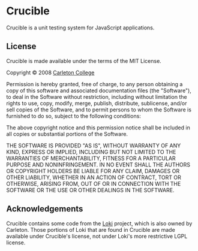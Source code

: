 Crucible
========

Crucible is a unit testing system for JavaScript applications.

License
-------

Crucible is made available under the terms of the MIT License.

Copyright © 2008 [Carleton College][carleton]

Permission is hereby granted, free of charge, to any person obtaining a copy
of this software and associated documentation files (the "Software"), to deal
in the Software without restriction, including without limitation the rights
to use, copy, modify, merge, publish, distribute, sublicense, and/or sell
copies of the Software, and to permit persons to whom the Software is
furnished to do so, subject to the following conditions:

The above copyright notice and this permission notice shall be included in
all copies or substantial portions of the Software.

THE SOFTWARE IS PROVIDED "AS IS", WITHOUT WARRANTY OF ANY KIND, EXPRESS OR
IMPLIED, INCLUDING BUT NOT LIMITED TO THE WARRANTIES OF MERCHANTABILITY,
FITNESS FOR A PARTICULAR PURPOSE AND NONINFRINGEMENT. IN NO EVENT SHALL THE
AUTHORS OR COPYRIGHT HOLDERS BE LIABLE FOR ANY CLAIM, DAMAGES OR OTHER
LIABILITY, WHETHER IN AN ACTION OF CONTRACT, TORT OR OTHERWISE, ARISING FROM,
OUT OF OR IN CONNECTION WITH THE SOFTWARE OR THE USE OR OTHER DEALINGS IN
THE SOFTWARE.

[carleton]: http://apps.carleton.edu/opensource/

Acknowledgements
----------------

Crucible contains some code from the [Loki][loki] project, which is also owned
by Carleton. Those portions of Loki that are found in Crucible are made
available under Crucible's license, not under Loki's more restrictive LGPL
license.

[loki]: http://apps.carleton.edu/opensource/loki/

